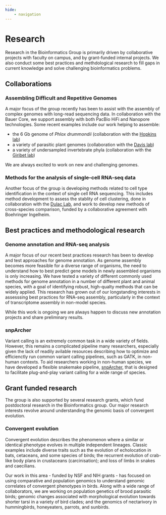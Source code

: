 ```yaml
---
hide:
    - navigation
---
```


<style>
    .md-sidebar--secondary {
        order: 0;
    }
</style>

# Research

Research in the Bioinformatics Group is primarily driven by collaborative projects with faculty on campus, and by grant-funded internal projects. We also conduct some best practices and methdological research to fill gaps in current knowledge and solve challenging bioinformatics problems. 

## Collaborations

### Assembling Difficult and Repetitive Genomes

A major focus of the group recently has been to assist with the assembly of complex genomes with long-read sequencing data. In collaboration with the Bauer Core, we support assembly with both PacBio HiFi and Nanopore technologies. Some recent examples include our work helping to assemble:
- the 6 Gb genome of *Phlox drummondii* (collaboration with the [Hopkins lab](https://hopkins-lab.org/))
- a variety of parasitic plant genomes (collaboration with the [Davis lab](https://davislab.oeb.harvard.edu/))
- a variety of undersampled invertebrate phyla (collaboration with the [Giribet lab](https://giribetgroup.oeb.harvard.edu/))

We are always excited to work on new and challenging genomes.

### Methods for the analysis of single-cell RNA-seq data

Another focus of the group is developing methods related to cell type identification in the context of single cell RNA sequencing. This includes method development to assess the stablity of cell clustering, done in collaboration with the [Dulac Lab](https://www.dulaclab.com/), and work to develop new methods of cross-species comparison, funded by a collaborative agreement with Boehringer Ingelheim.

## Best practices and methodological research

### Genome annotation and RNA-seq analysis

A major focus of our recent best practices research has been to develop and test approaches for genome annotation. As genome assembly becomes more feasible for a diverse range of organisms, the need to understand how to best predict gene models in newly assembled organisms is only increasing. We have tested a variety of different commonly used methods for genome annotation in a number of different plant and animal species, with a goal of identifying robust, high-qualty methods that can be widely applied. This research has grown out of our longstanding interests in assesssing best practices for RNA-seq assembly, particularly in the context of transcriptome assembly in non-model species. 

While this work is ongoing we are always happen to discuss new annotation projects and share preliminary results. 

### snpArcher

Variant calling is an extremely common task in a wide variety of fields. However, this remains a complicated pipeline many researchers, especially given the lack of readily avilable resources describing how to optimize and efficienctly run common variant calling pipelines, such as GATK, in non-human contexts. To aid researchers working in non-human species, we have developed a flexible snakemake pipeline, [snpArcher](https://snparcher.readthedocs.io/en/latest/), that is designed to facilitate plug-and-play variant calling for a wide range of species. 

## Grant funded research

The group is also supported by several research grants, which fund postdoctoral research in the Bioinformatics group. Our major research interests revolve around understanding the genomic basis of convergent evolution.

### Convergent evolution

Convergent evolution describes the phenomenon where a similar or identical phenotype evolves in multiple independent lineages. Classic examples include diverse traits such as the evolution of echolocation in bats, cetaceans, and some species of birds; the recurrent evolution of crab-like body plans in crustaceans (carcinisation); and loss of limbs in snakes and caecilians. 

Our work in this area - funded by NSF and NIH grants - has focused on using comparative and population genomics to understand genomic correlates of convergent phenotypes in birds. Along with a wide range of collaborators, we are working on population genetics of brood parasitic birds; genomic changes associated with morphological evolution towards shorter tarsi in a variety of bird clades; and the genomics of nectarivory in hummingbirds, honeyeaters, parrots, and sunbirds. 